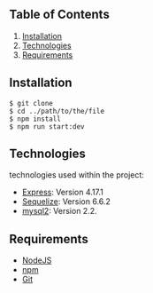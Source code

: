 ## Table of Contents
1. [Installation](#installation)
2. [Technologies](#technologies)
3. [Requirements](#requirements)

## Installation
```
$ git clone
$ cd ../path/to/the/file
$ npm install
$ npm run start:dev
```

## Technologies
technologies used within the project:
* [Express](https://example.com): Version 4.17.1
*  [Sequelize](https://example.com): Version 6.6.2
* [mysql2](https://example.com): Version 2.2.

## Requirements
* [NodeJS]()
* [npm]()
* [Git]()

